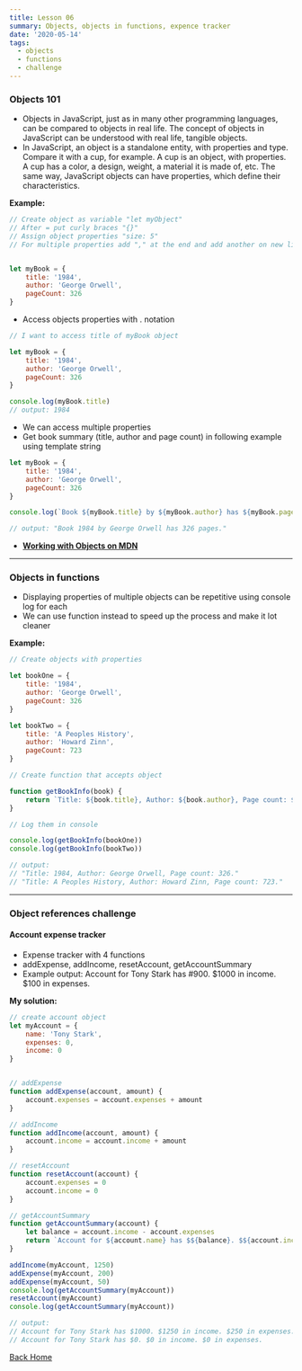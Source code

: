 ```yaml
---
title: Lesson 06
summary: Objects, objects in functions, expence tracker
date: '2020-05-14'
tags:
  - objects
  - functions
  - challenge
---
```


### Objects 101

* Objects in JavaScript, just as in many other programming languages, can be compared to objects in real life. The concept of objects in JavaScript can be understood with real life, tangible objects.
* In JavaScript, an object is a standalone entity, with properties and type. Compare it with a cup, for example. A cup is an object, with properties. A cup has a color, a design, weight, a material it is made of, etc. The same way, JavaScript objects can have properties, which define their characteristics.

**Example:**
```javascript
// Create object as variable "let myObject"
// After = put curly braces "{}"
// Assign object properties "size: 5"
// For multiple properties add "," at the end and add another on new line


let myBook = {
    title: '1984',
    author: 'George Orwell',
    pageCount: 326
}
```

* Access objects properties with . notation

```javascript
// I want to access title of myBook object

let myBook = {
    title: '1984',
    author: 'George Orwell',
    pageCount: 326
}

console.log(myBook.title)
// output: 1984
```

* We can access multiple properties
* Get book summary (title, author and page count) in following example using template string

```javascript
let myBook = {
    title: '1984',
    author: 'George Orwell',
    pageCount: 326
}

console.log(`Book ${myBook.title} by ${myBook.author} has ${myBook.pageCount} pages.`)

// output: "Book 1984 by George Orwell has 326 pages."
```


* **[Working with Objects on MDN](https://developer.mozilla.org/en-US/docs/Web/JavaScript/Guide/Working_with_Objects)**


- - -

### Objects in functions

* Displaying properties of multiple objects can be repetitive using console log for each
* We can use function instead to speed up the process and make it lot cleaner

**Example:**
```javascript
// Create objects with properties

let bookOne = {
    title: '1984',
    author: 'George Orwell',
    pageCount: 326
}

let bookTwo = {
    title: 'A Peoples History',
    author: 'Howard Zinn',
    pageCount: 723
}

// Create function that accepts object

function getBookInfo(book) {
    return `Title: ${book.title}, Author: ${book.author}, Page count: ${book.pageCount}.`
}

// Log them in console

console.log(getBookInfo(bookOne))
console.log(getBookInfo(bookTwo))

// output:
// "Title: 1984, Author: George Orwell, Page count: 326."
// "Title: A Peoples History, Author: Howard Zinn, Page count: 723."
```


- - -

### Object references challenge
#### Account expense tracker

* Expense tracker with 4 functions
* addExpense, addIncome, resetAccount, getAccountSummary
* Example output: Account for Tony Stark has #900. $1000 in income. $100 in expenses.

**My solution:**
```javascript
// create account object
let myAccount = {
    name: 'Tony Stark',
    expenses: 0,
    income: 0
}


// addExpense
function addExpense(account, amount) {
    account.expenses = account.expenses + amount
}

// addIncome
function addIncome(account, amount) {
    account.income = account.income + amount
}

// resetAccount
function resetAccount(account) {
    account.expenses = 0
    account.income = 0
}

// getAccountSummary
function getAccountSummary(account) {
    let balance = account.income - account.expenses
    return `Account for ${account.name} has $${balance}. $${account.income} in income. $${account.expenses} in expenses.`
}

addIncome(myAccount, 1250)
addExpense(myAccount, 200)
addExpense(myAccount, 50)
console.log(getAccountSummary(myAccount))
resetAccount(myAccount)
console.log(getAccountSummary(myAccount))

// output:
// Account for Tony Stark has $1000. $1250 in income. $250 in expenses.
// Account for Tony Stark has $0. $0 in income. $0 in expenses. 
```




[Back Home](/)